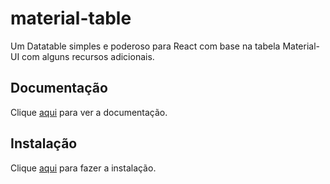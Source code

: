 # material-table

Um Datatable simples e poderoso para React com base na tabela Material-UI com alguns recursos adicionais.

## Documentação

Clique [aqui](https://github.com/mbrn/material-table) para ver a documentação.

## Instalação

Clique [aqui](https://www.npmjs.com/package/material-table) para fazer a instalação.
